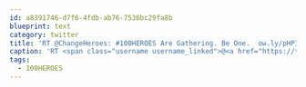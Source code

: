 ```yaml
---
id: a8391746-d7f6-4fdb-ab76-7536bc29fa8b
blueprint: text
category: twitter
title: 'RT @ChangeHeroes: #100HEROES Are Gathering. Be One.  ow.ly/pHPIZ'
caption: 'RT <span class="username username_linked">@<a href="https://twitter.com/ChangeHeroes" title="Change Heroes">ChangeHeroes</a></span>: <span class="hashtag hashtag_local">#<a href="http://tweettemp.darylchymko.ca/?tag=100heroes">100HEROES</a> Are Gathering. Be One.  <a href="http://ow.ly/pHPIZ" title="http://ow.ly/pHPIZ" class="link link_untco">ow.ly/pHPIZ</a>'
tags:
  - 100HEROES
---
```

